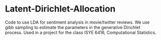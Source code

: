 # Latent-Dirichlet-Allocation
Code to use LDA for sentiment analysis in movie/twitter reviews. We use gibb sampling to estimate the parameters in the generative Dirichlet process. Used in a project for the class ISYE 6416, Computational Statistics.
